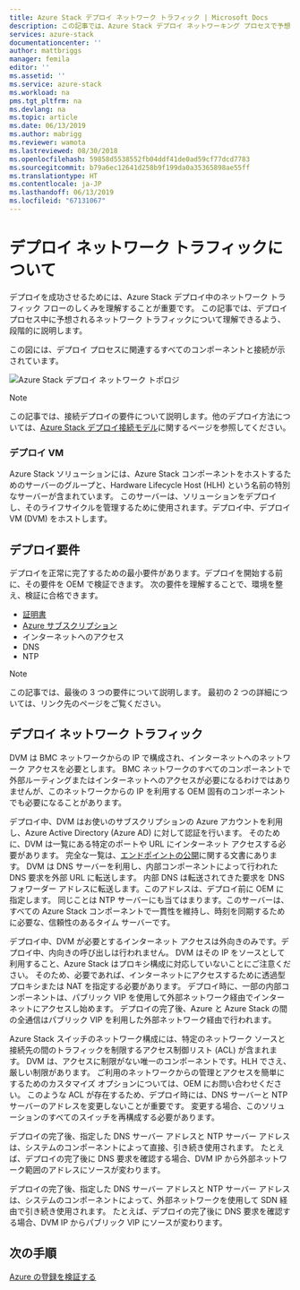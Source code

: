 ```yaml
---
title: Azure Stack デプロイ ネットワーク トラフィック | Microsoft Docs
description: この記事では、Azure Stack デプロイ ネットワーキング プロセスで予想されることについて説明します。
services: azure-stack
documentationcenter: ''
author: mattbriggs
manager: femila
editor: ''
ms.assetid: ''
ms.service: azure-stack
ms.workload: na
pms.tgt_pltfrm: na
ms.devlang: na
ms.topic: article
ms.date: 06/13/2019
ms.author: mabrigg
ms.reviewer: wamota
ms.lastreviewed: 08/30/2018
ms.openlocfilehash: 59858d5538552fb04ddf41de0ad59cf77dcd7783
ms.sourcegitcommit: b79a6ec12641d258b9f199da0a35365898ae55ff
ms.translationtype: HT
ms.contentlocale: ja-JP
ms.lasthandoff: 06/13/2019
ms.locfileid: "67131067"
---
```

# <a name="about-deployment-network-traffic"></a>デプロイ ネットワーク トラフィックについて
デプロイを成功させるためには、Azure Stack デプロイ中のネットワーク トラフィック フローのしくみを理解することが重要です。 この記事では、デプロイ プロセス中に予想されるネットワーク トラフィックについて理解できるよう、段階的に説明します。

この図には、デプロイ プロセスに関連するすべてのコンポーネントと接続が示されています。

![Azure Stack デプロイ ネットワーク トポロジ](media/deployment-networking/figure1.png)

> [!NOTE]
> この記事では、接続デプロイの要件について説明します。他のデプロイ方法については、[Azure Stack デプロイ接続モデル](azure-stack-connection-models.md)に関するページを参照してください。

### <a name="the-deployment-vm"></a>デプロイ VM
Azure Stack ソリューションには、Azure Stack コンポーネントをホストするためのサーバーのグループと、Hardware Lifecycle Host (HLH) という名前の特別なサーバーが含まれています。 このサーバーは、ソリューションをデプロイし、そのライフサイクルを管理するために使用されます。デプロイ中、デプロイ VM (DVM) をホストします。

## <a name="deployment-requirements"></a>デプロイ要件
デプロイを正常に完了するための最小要件があります。デプロイを開始する前に、その要件を OEM で検証できます。 次の要件を理解することで、環境を整え、検証に合格できます。

-   [証明書](azure-stack-pki-certs.md)
-   [Azure サブスクリプション](https://azure.microsoft.com/free/?b=17.06)
-   インターネットへのアクセス
-   DNS
-   NTP

> [!NOTE]
> この記事では、最後の 3 つの要件について説明します。 最初の 2 つの詳細については、リンク先のページをご覧ください。

## <a name="deployment-network-traffic"></a>デプロイ ネットワーク トラフィック
DVM は BMC ネットワークからの IP で構成され、インターネットへのネットワーク アクセスを必要とします。 BMC ネットワークのすべてのコンポーネントで外部ルーティングまたはインターネットへのアクセスが必要になるわけではありませんが、このネットワークからの IP を利用する OEM 固有のコンポーネントでも必要になることがあります。

デプロイ中、DVM はお使いのサブスクリプションの Azure アカウントを利用し、Azure Active Directory (Azure AD) に対して認証を行います。 そのために、DVM は一覧にある特定のポートや URL にインターネット アクセスする必要があります。 完全な一覧は、[エンドポイントの公開](azure-stack-integrate-endpoints.md)に関する文書にあります。 DVM は DNS サーバーを利用し、内部コンポーネントによって行われた DNS 要求を外部 URL に転送します。 内部 DNS は転送されてきた要求を DNS フォワーダー アドレスに転送します。このアドレスは、デプロイ前に OEM に指定します。 同じことは NTP サーバーにも当てはまります。このサーバーは、すべての Azure Stack コンポーネントで一貫性を維持し、時刻を同期するために必要な、信頼性のあるタイム サーバーです。

デプロイ中、DVM が必要とするインターネット アクセスは外向きのみです。デプロイ中、内向きの呼び出しは行われません。 DVM はその IP をソースとして利用すること、Azure Stack はプロキシ構成に対応していないことにご注意ください。 そのため、必要であれば、インターネットにアクセスするために透過型プロキシまたは NAT を指定する必要があります。 デプロイ時に、一部の内部コンポーネントは、パブリック VIP を使用して外部ネットワーク経由でインターネットにアクセスし始めます。 デプロイの完了後、Azure と Azure Stack の間の全通信はパブリック VIP を利用した外部ネットワーク経由で行われます。

Azure Stack スイッチのネットワーク構成には、特定のネットワーク ソースと接続先の間のトラフィックを制限するアクセス制御リスト (ACL) が含まれます。 DVM は、アクセスに制限がない唯一のコンポーネントです。HLH でさえ、厳しい制限があります。 ご利用のネットワークからの管理とアクセスを簡単にするためのカスタマイズ オプションについては、OEM にお問い合わせください。 このような ACL が存在するため、デプロイ時には、DNS サーバーと NTP サーバーのアドレスを変更しないことが重要です。 変更する場合、このソリューションのすべてのスイッチを再構成する必要があります。

デプロイの完了後、指定した DNS サーバー アドレスと NTP サーバー アドレスは、システムのコンポーネントによって直接、引き続き使用されます。 たとえば、デプロイの完了後に DNS 要求を確認する場合、DVM IP から外部ネットワーク範囲のアドレスにソースが変わります。

デプロイの完了後、指定した DNS サーバー アドレスと NTP サーバー アドレスは、システムのコンポーネントによって、外部ネットワークを使用して SDN 経由で引き続き使用されます。 たとえば、デプロイの完了後に DNS 要求を確認する場合、DVM IP からパブリック VIP にソースが変わります。

## <a name="next-steps"></a>次の手順
[Azure の登録を検証する](azure-stack-validate-registration.md)
